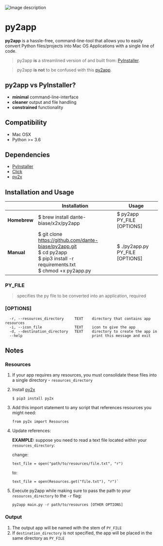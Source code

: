 ![Image description](https://i.ibb.co/3BZjX6m/banner.png)


# py2app

**py2app** is a hassle-free, command-line-tool that allows you to easily convert Python files/projects into Mac OS Applications with a single line of code.

>py2app **is** a streamlined version of and built from: [PyInstaller](https://pyinstaller.readthedocs.io/en/stable/).

>py2app **is not** to be confused with this [py2app](https://bitbucket.org/ronaldoussoren/py2app/src/default/). 

## py2app vs PyInstaller?
- **minimal** command-line-interface
- **cleaner** output and file handling
- **constrained** functionality 

## Compatibility
- Mac OSX
- Python >= 3.6

## Dependencies
- [PyInstaller](https://github.com/pyinstaller/pyinstaller)
- [Click](https://github.com/pallets/click)
- [py2x](https://github.com/dante-biase/py2x)

## Installation and Usage

|          	| Installation                                                                                                                          	| Usage                           	|
|----------	|---------------------------------------------------------------------------------------------------------------------------------------	|---------------------------------	|
| **Homebrew** 	| $ brew install dante-biase/x2x/py2app                                                                                          	| $ py2app PY_FILE [OPTIONS]      	|
| **Manual**   	| $ git clone https://github.com/dante-biase/py2app.git<br>$ cd py2app<br>$ pip3 install -r requirements.txt<br>$ chmod +x py2app.py 	| $ ./py2app.py PY_FILE [OPTIONS] 	|


### PY_FILE
> specifies the py file to be converted into an application, required

### [OPTIONS]
```
  -r, --resources_directory     TEXT    directory that contains app resources
  -i, --icon_file               TEXT    icon to give the app
  -d, --destination_directory   TEXT    directory to create the app in
  --help                                print this message and exit
```
## Notes

### Resources
1. If your app requires any resources, you must consolidate these files into a single directory - `resources_directory`
2. Install [py2x](https://github.com/dante-biase/py2x)

       $ pip3 install py2x
3. Add this import statement to any script that references resources you might need:
      
       from py2x import Resources
4. Update references:

   **EXAMPLE:** suppose you need to read a text file located within your `resources_directory`:
          
   change:
   
       text_file = open("path/to/resources/file.txt", "r")

   to:
   
       text_file = open(Resources.get("file.txt"), "r")`

5. Execute py2app while making sure to pass the path to your `resources_directory` to the `-r` flag:
   
       py2app main.py -r path/to/resources [OTHER OPTIONS]

### Output
1. The output app will be named with the stem of `PY_FILE`
2. If `destination_directory` is not specified, the app will be placed in the same directory as `PY_FILE`
